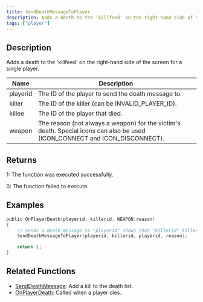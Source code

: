 ```yaml
---
title: SendDeathMessageToPlayer
description: Adds a death to the 'killfeed' on the right-hand side of the screen for a single player.
tags: ["player"]
---
```


## Description

Adds a death to the 'killfeed' on the right-hand side of the screen for a single player.

| Name     | Description                                                                                                                 |
| -------- | --------------------------------------------------------------------------------------------------------------------------- |
| playerid | The ID of the player to send the death message to.                                                                          |
| killer   | The ID of the killer (can be INVALID_PLAYER_ID).                                                                            |
| killee   | The ID of the player that died.                                                                                             |
| weapon   | The reason (not always a weapon) for the victim's death. Special icons can also be used (ICON_CONNECT and ICON_DISCONNECT). |

## Returns

1: The function was executed successfully.

0: The function failed to execute.

## Examples

```c
public OnPlayerDeath(playerid, killerid, WEAPON:reason)
{
    // Sends a death message to "playerid" shows that "killerid" killed "playerid" for "reason"
    SendDeathMessageToPlayer(playerid, killerid, playerid, reason);

    return 1;
}
```

## Related Functions

- [SendDeathMessage](SendDeathMessage): Add a kill to the death list.
- [OnPlayerDeath](../callbacks/OnPlayerDeath): Called when a player dies.
